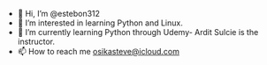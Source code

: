 - 👋 Hi, I’m @estebon312
- 👀 I’m interested in learning Python and Linux.
- 🌱 I’m currently learning Python through Udemy- Ardit Sulcie is the instructor.
- 📫 How to reach me osikasteve@icloud.com

<!---
estebon312/estebon312 is a ✨ special ✨ repository because its `README.md` (this file) appears on your GitHub profile.
You can click the Preview link to take a look at your changes.
--->
